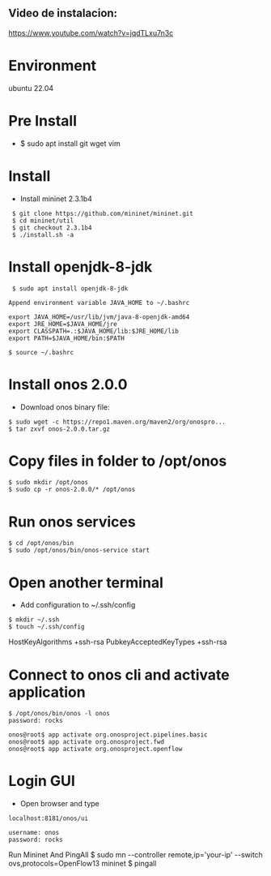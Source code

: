 ## Video de instalacion:
https://www.youtube.com/watch?v=jqdTLxu7n3c



# Environment
ubuntu 22.04

# Pre Install
- $ sudo apt install git wget vim

# Install
- Install mininet 2.3.1b4
```
 $ git clone https://github.com/mininet/mininet.git
 $ cd mininet/util
 $ git checkout 2.3.1b4
 $ ./install.sh -a
```

# Install openjdk-8-jdk
```
 $ sudo apt install openjdk-8-jdk
```
  
```
Append environment variable JAVA_HOME to ~/.bashrc
```

```
export JAVA_HOME=/usr/lib/jvm/java-8-openjdk-amd64
export JRE_HOME=$JAVA_HOME/jre
export CLASSPATH=.:$JAVA_HOME/lib:$JRE_HOME/lib
export PATH=$JAVA_HOME/bin:$PATH
```

```
$ source ~/.bashrc
```

# Install onos 2.0.0
- Download onos binary file:
```
$ sudo wget -c https://repo1.maven.org/maven2/org/onospro...
$ tar zxvf onos-2.0.0.tar.gz
```

# Copy files in folder to /opt/onos
```
$ sudo mkdir /opt/onos 
$ sudo cp -r onos-2.0.0/* /opt/onos
```

# Run onos services 
```
$ cd /opt/onos/bin
$ sudo /opt/onos/bin/onos-service start
```

# Open another terminal
- Add configuration to ~/.ssh/config
```
$ mkdir ~/.ssh
$ touch ~/.ssh/config
```

HostKeyAlgorithms +ssh-rsa
PubkeyAcceptedKeyTypes +ssh-rsa

# Connect to onos cli and activate application
```
$ /opt/onos/bin/onos -l onos
password: rocks
```

```
onos@root$ app activate org.onosproject.pipelines.basic
onos@root$ app activate org.onosproject.fwd
onos@root$ app activate org.onosproject.openflow
```

# Login GUI
- Open browser and type
```
localhost:8181/onos/ui
```

```
username: onos
password: rocks
```

Run Mininet And PingAll
$ sudo mn --controller remote,ip='your-ip' --switch ovs,protocols=OpenFlow13
mininet $ pingall
